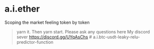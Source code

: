 # a.i.ether
Scoping the market feeling token by token
> yarn it. Then
> yarn start.
Please ask any questions here My discord sever https://discord.gg/UYqAsChs
#   a . i . b t c - u s d t - l e a k y - r e l u - p r e d i c t o r - f u n c t i o n  
 